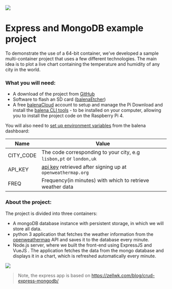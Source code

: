 ![](https://github.com/balena-io-playground/express-mongo-sample/blob/master/assets/header.png?raw=true)

# Express and MongoDB example project

To demonstrate the use of a 64-bit container, we’ve developed a sample multi-container project that uses a few different technologies. The main idea is to plot a live chart containing the temperature and humidity of any city in the world. 

### What you will need:
- A download of the project from [GitHub](https://github.com/balena-io-playground/express-mongo-sample)
- Software to flash an SD card ([balenaEtcher](https://balena.io/etcher))
- A free [balenaCloud](https://balena.io/cloud) account to setup and manage the Pi Download and install the [balena CLI tools](https://github.com/balena-io/balena-cli/blob/master/INSTALL.md) - to be installed on your computer, allowing you to install the project code on the Raspberry Pi 4.

You will also need to [set up environment variables](https://www.balena.io/docs/learn/manage/serv-vars/#environment-and-service-variables) from the balena dashboard:

| Name             | Value  
| -----------------|------------------------------------                                   
| CITY_CODE     | The code corresponding to your city, e.g `lisbon,pt` or `london,uk`                     
| API_KEY | [api key](https://openweathermap.org/appid) retrieved after signing up at `openweathermap.org`|
| FREQ | Frequency(in minutes) with which to retrieve weather data |                                   
                    


### About the project:

The project is divided into three containers:
* A mongoDB database instance with persistent storage, in which we will store all data. 
* python 3 application that fetches the weather information from the [openweathermap](https://openweathermap.org) API and saves it to the database every minute. 
* Node.js server, where we built the front-end using ExpressJS and VueJS . The application fetches the data from the mongo database and displays it in a chart, which is refreshed automatically every minute.

![](https://github.com/balena-io-playground/express-mongo-sample/blob/master/assets/body.png?raw=true)

> Note, the express app is based on https://zellwk.com/blog/crud-express-mongodb/
